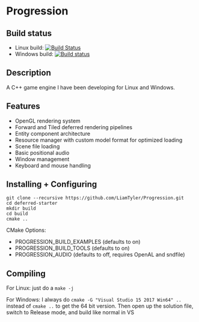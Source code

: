 # Progression

## Build status
- Linux build: [![Build Status](https://travis-ci.org/LiamTyler/Progression.svg?branch=FPS-in-city)](https://travis-ci.org/LiamTyler/Progression)
- Windows build: [![Build status](https://ci.appveyor.com/api/projects/status/3badv9456nqrow5f?svg=true)](https://ci.appveyor.com/project/LiamTyler/progression)

## Description
A C++ game engine I have been developing for Linux and Windows. 

## Features
- OpenGL rendering system
- Forward and Tiled deferred rendering pipelines
- Entity component architecture
- Resource manager with custom model format for optimized loading
- Scene file loading 
- Basic positional audio
- Window management
- Keyboard and mouse handling

## Installing + Configuring
```
git clone --recursive https://github.com/LiamTyler/Progression.git
cd deferred-starter
mkdir build
cd build
cmake ..
```

CMake Options:
- PROGRESSION_BUILD_EXAMPLES (defaults to on)
- PROGRESSION_BUILD_TOOLS (defaults to on)
- PROGRESSION_AUDIO (defaults to off, requires OpenAL and sndfile)

## Compiling
For Linux: just do a `make -j`

For Windows: I always do `cmake -G "Visual Studio 15 2017 Win64" ..` instead of `cmake ..` to get the 64 bit version. Then open up the solution file, switch to Release mode, and build like normal in VS

